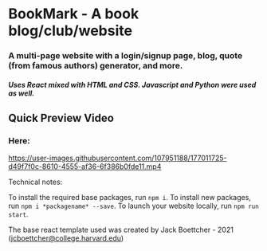# BookMark - A book blog/club/website
### A multi-page website with a login/signup page, blog, quote (from famous authors) generator, and more.
##### Uses React mixed with HTML and CSS. Javascript and Python were used as well. 

## Quick Preview Video
### Here:
https://user-images.githubusercontent.com/107951188/177011725-d49f7f0c-8610-4555-af36-6f386b0fde11.mp4





Technical notes:

To install the required base packages, run ```npm i```. To install new packages, run ```npm i *packagename* --save```. To launch your website locally, run ```npm run start```.


The base react template used was created by Jack Boettcher - 2021 (jcboettcher@college.harvard.edu)
